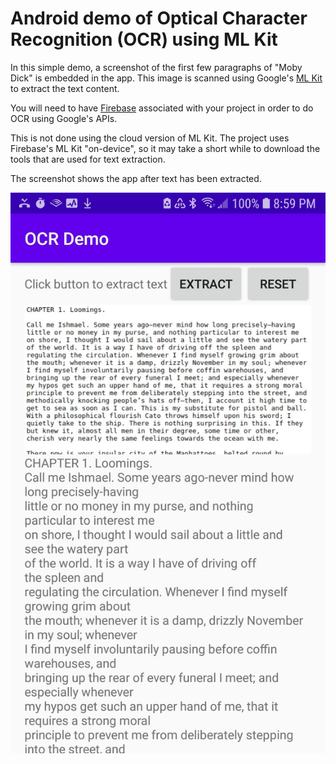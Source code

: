 # Android demo of Optical Character Recognition (OCR) using ML Kit

In this simple demo, a screenshot of the first few paragraphs of "Moby Dick" is embedded in the app. This image is scanned using Google's [ML Kit](https://developers.google.com/ml-kit) to extract the text content.

You will need to have [Firebase](https://firebase.google.com/docs/ml-kit/android/recognize-text) associated with your project in order to do OCR using Google's APIs.

This is not done using the cloud version of ML Kit. The project uses Firebase's ML Kit "on-device", so it may take a short while to download the tools that are used for text extraction.

The screenshot shows the app after text has been extracted.

![Text extracted](https://github.com/fullStackOasis/android-ml-kit-on-device-ocr-demo/raw/master/android_ml_kit_ocr_demo.png)
